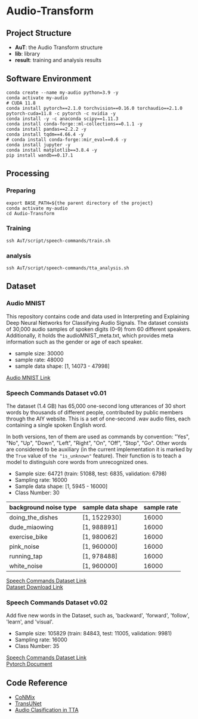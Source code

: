 # Audio-Transform

## Project Structure
+ **AuT**: the Audio Transform structure
+ **lib**: library
+ **result**: training and analysis results

## Software Environment
```shell
conda create --name my-audio python=3.9 -y 
conda activate my-audio
# CUDA 11.8
conda install pytorch==2.1.0 torchvision==0.16.0 torchaudio==2.1.0 pytorch-cuda=11.8 -c pytorch -c nvidia -y
conda install -y -c anaconda scipy==1.11.3
conda install conda-forge::ml-collections==0.1.1 -y
conda install pandas==2.2.2 -y
conda install tqdm==4.66.4 -y
# conda install conda-forge::mir_eval==0.6 -y
conda install jupyter -y
conda install matplotlib==3.8.4 -y 
pip install wandb==0.17.1
```
<!--
Analysis environment
```shell
conda create --name my-analysis python=3.9 -y
conda activate my-analysis
conda install conda-forge::tensorboard
```-->

## Processing

### Preparing
```shell
export BASE_PATH=${the parent directory of the project}
conda activate my-audio
cd Audio-Transform
```

### Training
```shell
ssh AuT/script/speech-commands/train.sh
```

### analysis
```shell
ssh AuT/script/speech-commands/tta_analysis.sh
```

## Dataset

### Audio MNIST
This repository contains code and data used in Interpreting and Explaining Deep Neural Networks for Classifying Audio Signals. The dataset consists of 30,000 audio samples of spoken digits (0–9) from 60 different speakers. Additionally, it holds the audioMNIST_meta.txt, which provides meta information such as the gender or age of each speaker.

+ sample size: 30000
+ sample rate: 48000
+ sample data shape: [1, 14073 - 47998]
  
[Audio MNIST Link](https://github.com/soerenab/AudioMNIST/tree/master)

### Speech Commands Dataset v0.01
The dataset (1.4 GB) has 65,000 one-second long utterances of 30 short words by thousands of different people, contributed by public members through the AIY website. This is a set of one-second .wav audio files, each containing a single spoken English word.

In both versions, ten of them are used as commands by convention: "Yes", "No", "Up", "Down", "Left",
"Right", "On", "Off", "Stop", "Go". Other words are considered to be auxiliary (in the current implementation
it is marked by the `True` value of `the "is_unknown"` feature). Their function is to teach a model to distinguish core words
from unrecognized ones.

+ Sample size: 64721 (train: 51088, test: 6835, validation: 6798)
+ Sampling rate: 16000
+ Sample data shape: [1, 5945 - 16000]
+ Class Number: 30

|background noise type|sample data shape|sample rate|
|--|--|--|
|doing_the_dishes|[1, 1522930]|16000|
|dude_miaowing|[1, 988891]|16000|
|exercise_bike|[1, 980062]|16000|
|pink_noise|[1, 960000]|16000|
|running_tap|[1, 978488]|16000|
|white_noise|[1, 960000]|16000|

[Speech Commands Dataset Link](https://research.google/blog/launching-the-speech-commands-dataset/)<br/>
[Dataset Download Link](http://download.tensorflow.org/data/speech_commands_v0.01.tar.gz)

### Speech Commands Dataset v0.02
Add five new words in the Dataset, such as, 'backward', 'forward', 'follow', 'learn', and 'visual'.

+ Sample size: 105829 (train: 84843, test: 11005, validation: 9981)
+ Sampling rate: 16000
+ Class Number: 35
  
[Speech Commands Dataset Link](https://research.google/blog/launching-the-speech-commands-dataset/)<br/>
[Pytorch Document](https://pytorch.org/audio/main/generated/torchaudio.datasets.SPEECHCOMMANDS.html)
  
<!-- ### ReefSet v1.0
This dataset includes audio clips from coral reef habitats across 16 datasets and 11 countries. The dataset includes 
57074 samples and each sample is 1.88 seconds in length. 

+ Sample size: 57074
+ Sampling rate: 16000
+ Sampling data shape: ?
+ Class Number: 37

[ReefSet Official Website Linke](https://zenodo.org/records/11071202)<br/>
[Dataset Download Link](https://zenodo.org/records/11071202/files/ReefSet_v1.0.zip?download=1) -->

<!-- ### VGG-Sound
VGG-Sound is an audio-visual correspondent dataset consisting of short clips of audio sounds, extracted from videos uploaded to YouTube

+ Sample size: 199467 (train: 183730, test: 15446)
+ Sampling rate: 48000
+ Sample data shape: ?

[VGG-Sound Official Website Link](https://www.robots.ox.ac.uk/~vgg/data/vggsound/)<br/>
[csv File Link](http://www.robots.ox.ac.uk/~vgg/data/vggsound/vggsound.csv)<br/>
[VGG-Sound Github](https://github.com/hche11/VGGSound/tree/master)<br/>
[Hugging Face Image](https://huggingface.co/datasets/Loie/VGGSound/tree/main) -->

## Code Reference
+ [CoNMix](https://github.com/vcl-iisc/CoNMix/tree/master)
+ [TransUNet](https://github.com/Beckschen/TransUNet)
+ [Audio Clasification in TTA](https://github.com/Andy-Shao/Test-time-Adaptation-in-AC)
